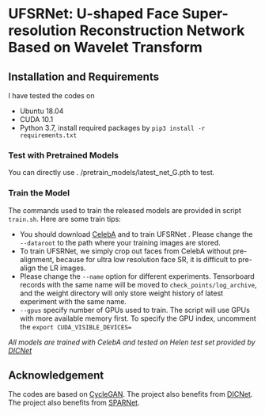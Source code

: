 # UFSRNet: U-shaped Face Super-resolution Reconstruction Network Based on Wavelet Transform


## Installation and Requirements 


I have tested the codes on
- Ubuntu 18.04
- CUDA 10.1  
- Python 3.7, install required packages by `pip3 install -r requirements.txt`  


### Test with Pretrained Models

You can directly use . /pretrain_models/latest_net_G.pth to test.

### Train the Model

The commands used to train the released models are provided in script `train.sh`. Here are some train tips:

- You should download [CelebA](http://mmlab.ie.cuhk.edu.hk/projects/CelebA.html) and to train UFSRNet . Please change the `--dataroot` to the path where your training images are stored.  
- To train UFSRNet, we simply crop out faces from CelebA without pre-alignment, because for ultra low resolution face SR, it is difficult to pre-align the LR images. 
- Please change the `--name` option for different experiments. Tensorboard records with the same name will be moved to `check_points/log_archive`, and the weight directory will only store weight history of latest experiment with the same name.  
- `--gpus` specify number of GPUs used to train. The script will use GPUs with more available memory first. To specify the GPU index, uncomment the `export CUDA_VISIBLE_DEVICES=` 


*All models are trained with CelebA and tested on Helen test set provided by [DICNet](https://github.com/Maclory/Deep-Iterative-Collaboration)*



## Acknowledgement

The codes are based on [CycleGAN](https://github.com/junyanz/pytorch-CycleGAN-and-pix2pix). The project also benefits from [DICNet](https://github.com/Maclory/Deep-Iterative-Collaboration).  The project also benefits from [SPARNet](https://github.com/chaofengc/Face-SPARNet).
